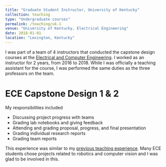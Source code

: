 ```yaml
---
title: "Graduate Student Instructor, University of Kentucky"
collection: teaching
type: "Undergraduate courses"
permalink: /teaching/uk-1
venue: "University of Kentucky, Electrical Engineering"
date: 2018-01-01
location: "Lexington, Kentucky"
---
```


I was part of a team of 4 instructors that conducted the capstone design courses at the [Electrical and Computer Engineering](https://www.engr.uky.edu/research-faculty/departments/electrical-computer-engineering). I worked as an instructor for 2 years, from 2016 to 2018. While I was officially a teaching assistant for the course, I was performed the same duties as the three professors on the team.

ECE Capstone Design 1 & 2
======
My responsibilities included
* Discussing project progress with teams
* Grading lab notebooks and giving feedback
* Attending and grading proposal, progress, and final presentation
* Grading individual research reports
* Grading team reports

This experience was similar to my [previous teaching experience](http://urafique.com/teaching/au-1). Many ECE students chose projects related to robotics and computer vision and I was glad to be involved in this.

